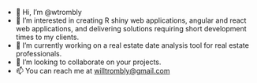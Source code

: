 - 👋 Hi, I’m @wtrombly
- 👀 I’m interested in creating R shiny web applications, angular and react web applications, and delivering solutions requiring short development times to my clients.
- 🌱 I’m currently working on a real estate date analysis tool for real estate professionals.
- 💞️ I’m looking to collaborate on your projects.
- 📫 You can reach me at willtrombly@gmail.com

<!---
wtrombly/wtrombly is a ✨ special ✨ repository because its `README.md` (this file) appears on your GitHub profile.
You can click the Preview link to take a look at your changes.
--->
